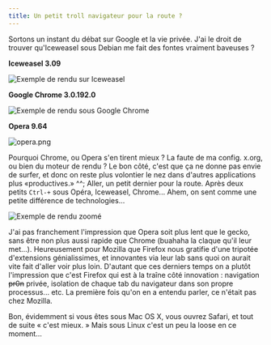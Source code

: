 ```yaml
---
title: Un petit troll navigateur pour la route ?
---
```


Sortons un instant du débat sur Google et la vie privée. J'ai le droit de
trouver qu'Iceweasel sous Debian me fait des fontes vraiment baveuses ?

**Iceweasel 3.09**

![Exemple de rendu sur
Iceweasel](http://wtf.cyprio.net/user/files/media/iceweasel.png)

**Google Chrome 3.0.192.0**

![Exemple de rendu sous Google
Chrome](http://wtf.cyprio.net/user/files/media/chromium.png)

**Opera 9.64**

![opera.png](http://wtf.cyprio.net/user/files/media/opera.png)

Pourquoi Chrome, ou Opera s'en tirent mieux ? La faute de ma config. x.org, ou
bien du moteur de rendu ? Le bon côté, c'est que ça ne donne pas envie de
surfer, et donc on reste plus volontier le nez dans d'autres applications plus
«productives.» ^^; Aller, un petit dernier pour la route. Après deux petits
`Ctrl-+` sous Opéra, Iceweasel, Chrome... Ahem, on sent comme une petite
différence de technologies...

![Exemple de rendu zoomé](http://wtf.cyprio.net/user/files/media/zoomed.png)

J'ai pas franchement l'impression que Opera soit plus lent que le gecko, sans
être non plus aussi rapide que Chrome (buahaha la claque qu'il leur met...).
Heureusement pour Mozilla que Firefox nous gratifie d'une tripotée
d'extensions génialissimes, et innovantes via leur lab sans quoi on aurait
vite fait d'aller voir plus loin. D'autant que ces derniers temps on a plutôt
l'impression que c'est Firefox qui est à la traîne côté innovation :
navigation <s>pr0n</s> privée, isolation de chaque tab du navigateur dans son
propre processus... etc. La première fois qu'on en a entendu parler, ce
n'était pas chez Mozilla.

Bon, évidemment si vous êtes sous Mac OS X, vous ouvrez Safari, et tout de
suite « c'est mieux. » Mais sous Linux c'est un peu la loose en ce moment...

